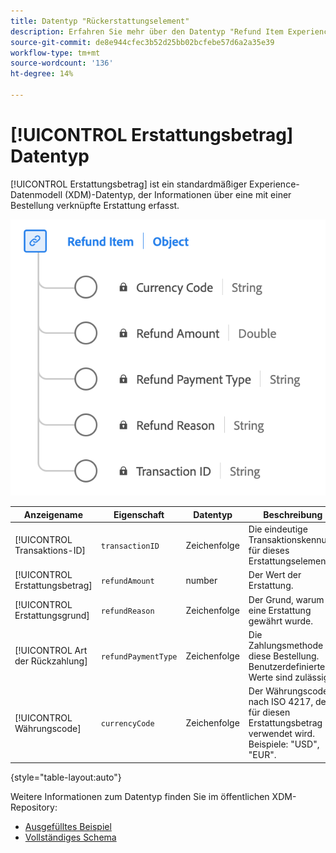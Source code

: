 ```yaml
---
title: Datentyp "Rückerstattungselement"
description: Erfahren Sie mehr über den Datentyp "Refund Item Experience Data Model (XDM)".
source-git-commit: de8e944cfec3b52d25bb02bcfebe57d6a2a35e39
workflow-type: tm+mt
source-wordcount: '136'
ht-degree: 14%

---
```


# [!UICONTROL Erstattungsbetrag] Datentyp

[!UICONTROL Erstattungsbetrag] ist ein standardmäßiger Experience-Datenmodell (XDM)-Datentyp, der Informationen über eine mit einer Bestellung verknüpfte Erstattung erfasst.

![Ein Diagramm des Datentyps Rückerstattungselement .](../images/data-types/refund-item.png)

| Anzeigename | Eigenschaft | Datentyp | Beschreibung |
|--------------------|-----------------------|-----------|---------------------------------------------------------------------------------------------------|
| [!UICONTROL Transaktions-ID] | `transactionID` | Zeichenfolge | Die eindeutige Transaktionskennung für dieses Erstattungselement. |
| [!UICONTROL Erstattungsbetrag] | `refundAmount` | number | Der Wert der Erstattung. |
| [!UICONTROL Erstattungsgrund] | `refundReason` | Zeichenfolge | Der Grund, warum eine Erstattung gewährt wurde. |
| [!UICONTROL Art der Rückzahlung] | `refundPaymentType` | Zeichenfolge | Die Zahlungsmethode für diese Bestellung. Benutzerdefinierte Werte sind zulässig. |
| [!UICONTROL Währungscode] | `currencyCode` | Zeichenfolge | Der Währungscode nach ISO 4217, der für diesen Erstattungsbetrag verwendet wird. Beispiele: &quot;USD&quot;, &quot;EUR&quot;. |

{style="table-layout:auto"}

Weitere Informationen zum Datentyp finden Sie im öffentlichen XDM-Repository:

* [Ausgefülltes Beispiel](https://github.com/adobe/xdm/blob/master/components/datatypes/refunditem.example.1.json)
* [Vollständiges Schema](https://github.com/adobe/xdm/blob/master/components/datatypes/refunditem.schema.json)
